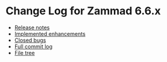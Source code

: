 # Change Log for Zammad 6.6.x

- [Release notes](https://zammad.com/en/releases/6-6-x)
- [Implemented enhancements](https://github.com/zammad/zammad/issues?q=is%3Aclosed+milestone%3A6.6+(-type%3ABug+AND+-label%3Abug))
- [Closed bugs](https://github.com/zammad/zammad/issues?q=is%3Aclosed+milestone%3A6.6+(type%3ABug+OR+label%3Abug))
- [Full commit log](https://github.com/zammad/zammad/compare/6.4.1...6.6.x)
- [File tree](https://github.com/zammad/zammad/tree/6.6.x)
